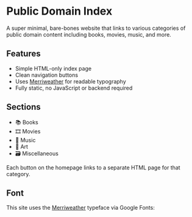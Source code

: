 # Public Domain Index

A super minimal, bare-bones website that links to various categories of public domain content including books, movies, music, and more.

## Features

- Simple HTML-only index page
- Clean navigation buttons
- Uses [Merriweather](https://fonts.google.com/specimen/Merriweather) for readable typography
- Fully static, no JavaScript or backend required

## Sections

- 📚 Books
- 🎞️ Movies
- 🎵 Music
- 🎨 Art
- 🗃️ Miscellaneous

Each button on the homepage links to a separate HTML page for that category.

## Font

This site uses the [Merriweather](https://fonts.google.com/specimen/Merriweather) typeface via Google Fonts:
